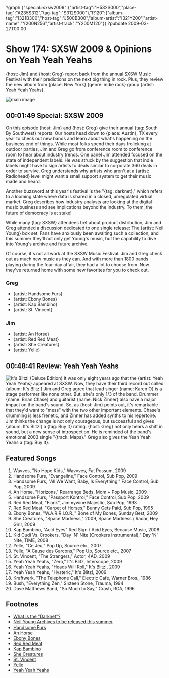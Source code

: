 ?graph {"special~sxsw2009":{"artist-tag":"H532S000","place-tag":"A235S312","tag-tag":"S312S000"},"R120":{"album-tag":"I321B300","host-tag":"J500B300","album-artist":"I321Y200","artist-name":"Y200N256","artist-track":"Y200M120"}}
?pubdate 2009-03-27T00:00

# Show 174: SXSW 2009 & Opinions on Yeah Yeah Yeahs
{host: Jim} and {host: Greg} report back from the annual SXSW Music Festival with their predictions on the next big thing in rock. Plus, they review the new album from {place: New York} {genre: indie rock} group {artist: Yeah Yeah Yeahs}. 

![main image](http://static.soundopinions.org/images/2009/austin.jpg)

## 00:01:49 Special: SXSW 2009
On this episode {host: Jim} and {host: Greg} give their annual {tag: South By Southwest} reports. Our hosts head down to {place: Austin}, TX every year to check out new bands and learn about what's happening on the business end of things. While most folks spend their days frolicking at outdoor parties, Jim and Greg go from conference room to conference room to hear about industry trends. One panel Jim attended focused on the state of independent labels. He was struck by the suggestion that indie labels might have to sign artists to deals similar to corporate 360 deals in order to survive. Greg understands why artists who aren't at a {artist: Radiohead} level might want a small support system to get their music made and heard.

Another buzzword at this year's festival is the "{tag: darknet}," which refers to a looming state where data is shared in a closed, unregulated virtual market. Greg describes how industry analysts are looking at the digital music business and see implications beyond the industry. To them, the future of democracy is at stake!

While many {tag: SXSW} attendees fret about product distribution, Jim and Greg attended a discussion dedicated to one single release: The {artist: Neil Young} box set. Fans have anxiously been awaiting such a collection, and this summer they'll not only get Young's music, but the capability to dive into Young's archive and future archive.

Of course, it's not all work at the SXSW Music Festival. Jim and Greg check out as much new music as they can. And with more than 1800 bands playing during the four-day affair, they had a lot to choose from. Now they've returned home with some new favorites for you to check out.

### Greg 
- {artist: Handsome Furs}
- {artist: Ebony Bones}
- {artist: Kap Bambino}
- {artist: St. Vincent}

### Jim
- {artist: An Horse}
- {artist: Red Red Meat}
- {artist: She Creatures}
- {artist: Yelle}

## 00:48:41 Review: Yeah Yeah Yeahs
![It's Blitz! (Deluxe Edition)](http://is2.mzstatic.com/image/thumb/Music/v4/28/b8/7e/28b87e9e-6f0a-4cf5-a95c-8aa8d9e84898/source/600x600bb.jpg "1265171/306825814")
It was only eight years ago that the {artist: Yeah Yeah Yeahs} appeared at SXSW. Now, they have their third record out called {album: It's Blitz!} Jim and Greg agree that lead singer {name: Karen O} is a stage performer like none other. But, she's only 1/3 of the band. Drummer {name: Brian Chase} and guitarist {name: Nick Zinner} also have a major impact on the band's sound. So, as {host: Jim} points out, it's remarkable that they'd want to "mess" with the two other important elements. Chase's drumming is less frenetic, and Zinner has added synths to his repertoire. Jim thinks the change is not only courageous, but successful and gives {album: It's Blitz!} a {tag: Buy It} rating. {host: Greg} not only hears a shift in sound, but a new sense of introspection. He is reminded of the band's emotional 2003 single "{track: Maps}." Greg also gives the Yeah Yeah Yeahs a {tag: Buy It}.

## Featured Songs
1. Wavves, "No Hope Kids," Wavvves, Fat Possum, 2009
2. Handsome Furs, "Evangeline," Face Control, Sub Pop, 2009 
3. Handsome Furs, "All We Want, Baby, Is Everything," Face Control, Sub Pop, 2009
4. An Horse, "Horizons," Rearrange Beds, Mom + Pop Music, 2009
5. Handsome Furs, "Passport Kontrol," Face Control, Sub Pop, 2009
6. Red Red Meat, "Flank", Jimmywine Majestic, Sub Pop, 1993
7. Red Red Meat, "Carpet of Horses," Bunny Gets Paid, Sub Pop, 1995
8. Ebony Bones, "W.A.R.R.I.O.R.," Bone of My Bones, Sunday Best, 2009
9. She Creatures, "Space Madness," 2009, Space Madness / Radar, Hey Girl!, 2009
10. Kap Bambino, "Acid Eyes" Red Sign / Acid Eyes, Because Music, 2008
11. Kid Cudi Vs. Crookers, "Day 'N' Nite (Crookers Instrumental)," Day 'N' Nite, TIME, 2008
12. Yelle, "Ce Jeu," Pop Up, Source etc., 2007
13. Yelle, "A Cause des Garcons," Pop Up, Source etc., 2007
14. St. Vincent, "The Strangers," Actor, 4AD, 2009
15. Yeah Yeah Yeahs, "Zero," It's Blitz, Interscope, 2009
16. Yeah Yeah Yeahs, "Heads Will Roll," It's Blitz!, 2009 
17. Yeah Yeah Yeahs, "Hysteric," It's Blitz!, 2009
18. Kraftwerk, "The Telephone Call," Electric Cafe, Warner Bros., 1986
19. Bush, "Everything Zen," Sixteen Stone, Trauma, 1994
20. Dave Matthews Band, "So Much to Say," Crash, RCA, 1996

## Footnotes 
- [What is the "Darknet"?](http://www.pcworld.com/article/2046227/meet-darknet-the-hidden-anonymous-underbelly-of-the-searchable-web.html)
- [Neil Young Archives to be released this summer](http://www.ew.com/article/2009/03/23/neil-young-arch)
- [Handsome Furs](https://www.subpop.com/artists/handsome_furs)
- [An Horse](http://www.anhorse.com/)
- [Ebony Bones](http://www.iamebonybones.com/)
- [Red Red Meat](https://www.subpop.com/artists/red_red_meat)
- [Kap Bambino](https://kapbambino.bandcamp.com/)
- [She Creatures](http://www.theshecreatures.com/)
- [St. Vincent](http://ilovestvincent.com/)
- [Yelle](https://soundcloud.com/yelle)
- [Yeah Yeah Yeahs](http://www.yeahyeahyeahs.com/)
